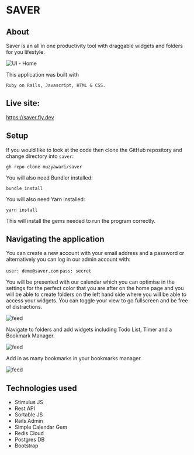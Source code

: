 
# SAVER

## About

Saver is an all in one productivity tool with draggable widgets and folders for you lifestyle. 


![UI - Home](app/assets/images/og.png)

This application was built with
```
Ruby on Rails, Javascript, HTML & CSS.
```

## Live site:

https://saver.fly.dev

## Setup

If you would like to look at the code then clone the GitHub repository and change directory into `saver`:
```
gh repo clone muzyawari/saver
```

You will also need Bundler installed:
```
bundle install
```
You will also need Yarn installed:
```
yarn install
```
This will install the gems needed to run the program correctly.

## Navigating the application

You can create a new account with your email address and a password or alternatively you can log in our admin account with:

`user: demo@saver.com`
`pass: secret`

You will be presented with our calendar which you can optimise in the settings for the perfect color that you are after on the home page and you will be able to create folders on the left hand side where you will be able to access your widgets. You can toggle your view to go fullscreen and be free of distractions. 

![feed](app/assets/images/homepage.png)

Navigate to folders and add widgets including Todo List, Timer and a Bookmark Manager. 

![feed](app/assets/images/Folder.png)

Add in as many bookmarks in your bookmarks manager. 

![feed](app/assets/images/bookmark.png)


## Technologies used

- Stimulus JS
- Rest API
- Sortable JS
- Rails Admin
- Simple Calendar Gem
- Redis Cloud
- Postgres DB
- Bootstrap



